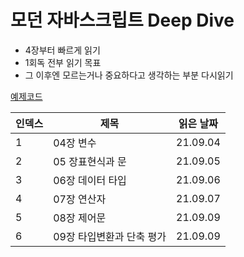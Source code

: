 # 모던 자바스크립트 Deep Dive

- 4장부터 빠르게 읽기
- 1회독 전부 읽기 목표
- 그 이후엔 모르는거나 중요하다고 생각하는 부분 다시읽기



[예제코드](https://github.com/wikibook/mjs)

| 인덱스 | 제목                      | 읽은 날짜 |
| :----- | ------------------------- | --------- |
| 1      | 04장 변수                 | 21.09.04  |
| 2      | 05 장표현식과 문          | 21.09.05  |
| 3      | 06장 데이터 타입          | 21.09.06  |
| 4      | 07장 연산자               | 21.09.07  |
| 5      | 08장 제어문               | 21.09.09  |
| 6      | 09장 타입변환과 단축 평가 | 21.09.09  |



